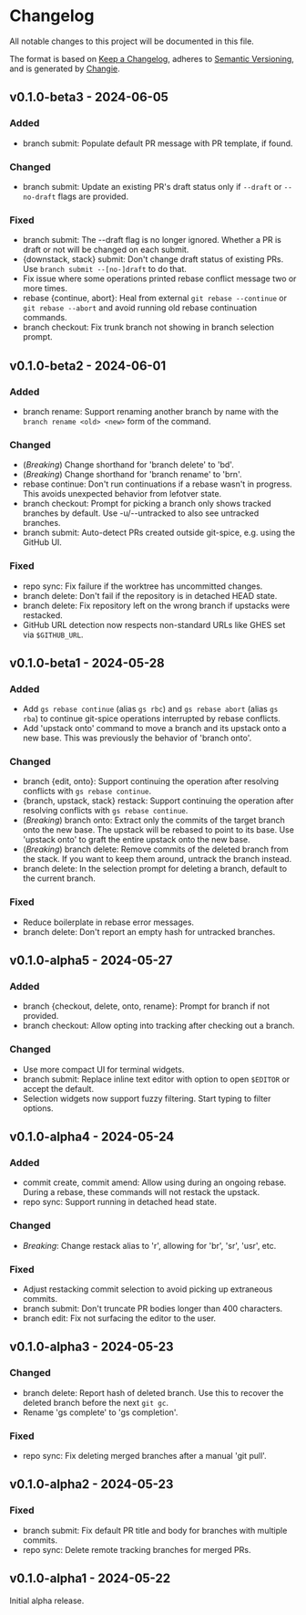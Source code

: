 # Changelog
All notable changes to this project will be documented in this file.

The format is based on [Keep a Changelog](https://keepachangelog.com/en/1.0.0/),
adheres to [Semantic Versioning](https://semver.org/spec/v2.0.0.html),
and is generated by [Changie](https://github.com/miniscruff/changie).

## v0.1.0-beta3 - 2024-06-05
### Added
- branch submit: Populate default PR message with PR template, if found.
### Changed
- branch submit: Update an existing PR's draft status only if `--draft` or `--no-draft` flags are provided.
### Fixed
- branch submit: The --draft flag is no longer ignored. Whether a PR is draft or not will be changed on each submit.
- {downstack, stack} submit: Don't change draft status of existing PRs. Use `branch submit --[no-]draft` to do that.
- Fix issue where some operations printed rebase conflict message two or more times.
- rebase {continue, abort}: Heal from external `git rebase --continue` or `git rebase --abort` and avoid running old rebase continuation commands.
- branch checkout: Fix trunk branch not showing in branch selection prompt.

## v0.1.0-beta2 - 2024-06-01
### Added
- branch rename: Support renaming another branch by name with the `branch rename <old> <new>` form of the command.
### Changed
- (*Breaking*) Change shorthand for 'branch delete' to 'bd'.
- (*Breaking*) Change shorthand for 'branch rename' to 'brn'.
- rebase continue: Don't run continuations if a rebase wasn't in progress. This avoids unexpected behavior from lefotver state.
- branch checkout: Prompt for picking a branch only shows tracked branches by default. Use -u/--untracked to also see untracked branches.
- branch submit: Auto-detect PRs created outside git-spice, e.g. using the GitHub UI.
### Fixed
- repo sync: Fix failure if the worktree has uncommitted changes.
- branch delete: Don't fail if the repository is in detached HEAD state.
- branch delete: Fix repository left on the wrong branch if upstacks were restacked.
- GitHub URL detection now respects non-standard URLs like GHES set via `$GITHUB_URL`.

## v0.1.0-beta1 - 2024-05-28
### Added
- Add `gs rebase continue` (alias `gs rbc`) and `gs rebase abort` (alias `gs rba`) to continue git-spice operations interrupted by rebase conflicts.
- Add 'upstack onto' command to move a branch and its upstack onto a new base. This was previously the behavior of 'branch onto'.
### Changed
- branch {edit, onto}: Support continuing the operation after resolving conflicts with `gs rebase continue`.
- {branch, upstack, stack} restack: Support continuing the operation after resolving conflicts with `gs rebase continue`.
- (*Breaking*) branch onto: Extract only the commits of the target branch onto the new base. The upstack will be rebased to point to its base. Use 'upstack onto' to graft the entire upstack onto the new base.
- (*Breaking*) branch delete: Remove commits of the deleted branch from the stack. If you want to keep them around, untrack the branch instead.
- branch delete: In the selection prompt for deleting a branch, default to the current branch. 
### Fixed
- Reduce boilerplate in rebase error messages.
- branch delete: Don't report an empty hash for untracked branches.

## v0.1.0-alpha5 - 2024-05-27
### Added
- branch {checkout, delete, onto, rename}: Prompt for branch if not provided.
- branch checkout: Allow opting into tracking after checking out a branch.
### Changed
- Use more compact UI for terminal widgets.
- branch submit: Replace inline text editor with option to open `$EDITOR` or accept the default.
- Selection widgets now support fuzzy filtering. Start typing to filter options.

## v0.1.0-alpha4 - 2024-05-24
### Added
- commit create, commit amend: Allow using during an ongoing rebase. During a rebase, these commands will not restack the upstack.
- repo sync: Support running in detached head state.
### Changed
- *Breaking*: Change restack alias to 'r', allowing for 'br', 'sr', 'usr', etc.
### Fixed
- Adjust restacking commit selection to avoid picking up extraneous commits.
- branch submit: Don't truncate PR bodies longer than 400 characters.
- branch edit: Fix not surfacing the editor to the user.

## v0.1.0-alpha3 - 2024-05-23
### Changed
- branch delete: Report hash of deleted branch. Use this to recover the deleted branch before the next `git gc`.
- Rename 'gs complete' to 'gs completion'.
### Fixed
- repo sync: Fix deleting merged branches after a manual 'git pull'.

## v0.1.0-alpha2 - 2024-05-23
### Fixed
- branch submit: Fix default PR title and body for branches with multiple commits.
- repo sync: Delete remote tracking branches for merged PRs.

## v0.1.0-alpha1 - 2024-05-22

Initial alpha release.
